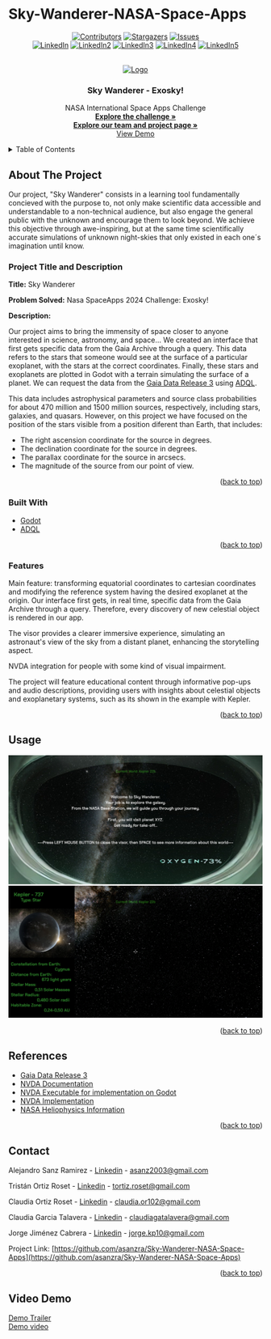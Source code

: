 # Sky-Wanderer-NASA-Space-Apps
<div align="center">
<a name="readme-top"></a>

[![Contributors][contributors-shield]][contributors-url]
[![Stargazers][stars-shield]][stars-url]
[![Issues][issues-shield]][issues-url]
<br />
[![LinkedIn][linkedin-shield]][linkedin-url1]
[![LinkedIn2][linkedin-shield]][linkedin-url2]
[![LinkedIn3][linkedin-shield]][linkedin-url3]
[![LinkedIn4][linkedin-shield]][linkedin-url4]
[![LinkedIn5][linkedin-shield]][linkedin-url5]



<!-- PROJECT LOGO -->
<br />
<div align="center">
  <a href="https://github.com/asanzra/Sky-Wanderer-NASA-Space-Apps">
    <img src="https://www.telemadrid.es/2024/06/04/noticias/madrid/_2676042494_45798373_1300x731.jpg" alt="Logo" width="729" height="411.1875">
  </a>
</div>

<h3 align="center">Sky Wanderer - Exosky!</h3>

  <p align="center">
    NASA International Space Apps Challenge
    <br />
    <a href="https://www.spaceappschallenge.org/nasa-space-apps-2024/challenges/exosky/"><strong>Explore the challenge »</strong></a>
    <br />
    <a href="https://www.spaceappschallenge.org/nasa-space-apps-2024/find-a-team/explorers-of-the-sky/"><strong>Explore our team and project page »</strong></a>
    <br />
    <a href="https://youtu.be/FcCekx3_jvA">View Demo</a> <!-- UPDATE URL OF DEMO!!!!-->
    <!-- ·
    <a href="https://github.com/asanzra/Sky-Wanderer-NASA-Space-Apps/issues">Report Bug/Request Feature</a> -->
  </p>
</div>





<!-- TABLE OF CONTENTS -->
<details>
  <summary>Table of Contents</summary>
  <ol>
    <li>
      <a href="#about-the-project">About The Project</a>
      <ul>
        <li><a href="#project-title-and-description">Project Title and Description</a></li>
        <li><a href="#built-with">Built With</a></li>
        <li><a href="#Features">Features</a></li>
        <li><a href="#Usage">Usage</a></li>
      </ul>
    </li>
    <li>
        <a href="#Installation Instructions">Installation Instructions</a>
    </li>
    <li><a href="#references">References</a></li>
    <li><a href="#contact">Contact</a></li>
  </ol>
</details>

<!-- ABOUT THE PROJECT -->
## About The Project

Our project, "Sky Wanderer" consists in a learning tool fundamentally concieved with the purpose to, not only make scientific data accessible and understandable to a non-technical audience, but also engage the general public with the unknown and encourage them to look beyond. We achieve this objective through awe-inspiring, but at the same time scientifically accurate simulations of unknown night-skies that only existed in each one´s imagination until know. 

### Project Title and Description

<b>Title:</b> Sky Wanderer

<b>Problem Solved:</b>  Nasa SpaceApps 2024 Challenge: Exosky!

<b>Description:</b> 

Our project aims to bring the immensity of space closer to anyone interested in science, astronomy, and space...
We created an interface that first gets specific data from the Gaia Archive through a query. This data refers to the stars that someone would see at the surface of a particular exoplanet, with the stars at the correct coordinates.  Finally, these stars and exoplanets are plotted in Godot with a terrain simulating the surface of a planet. We can request the data from the [Gaia Data Release 3](https://www.cosmos.esa.int/web/gaia/data-release-3) using [ADQL](https://www.ivoa.net/documents/ADQL/20230418/PR-ADQL-2.1-20230418.html#tth_sEc4.6.1). 

This data includes astrophysical parameters and source class probabilities for about 470 million and 1500 million sources, respectively, including stars, galaxies, and quasars. However, on this project we have focused on the position of the stars visible from a position diferent than Earth, that includes:
- The right ascension coordinate for the source in degrees.
- The declination coordinate for the source in degrees.
- The parallax coordinate for the source in arcsecs.
- The magnitude of the source from our point of view. 

<p align="right">(<a href="#readme-top">back to top</a>)</p>

### Built With

* [Godot](https://www.tensorflow.org/)
* [ADQL](https://www.ivoa.net/documents/ADQL/20230418/PR-ADQL-2.1-20230418.html#tth_sEc4.6.1)

<p align="right">(<a href="#readme-top">back to top</a>)</p>

### Features

Main feature: transforming equatorial coordinates to cartesian coordinates and modifying the reference system having the desired exoplanet at the origin. Our interface first gets, in real time, specific data from the Gaia Archive through a query. Therefore, every discovery of new celestial object is rendered in our app. 

The visor provides a clearer immersive experience, simulating an astronaut's view of the sky from a distant planet, enhancing the storytelling aspect. 

NVDA integration for people with some kind of visual impairment. 

The project will feature educational content through informative pop-ups and audio descriptions, providing users with insights about celestial objects and exoplanetary systems, such as its shown in the example with Kepler. 

<p align="right">(<a href="#readme-top">back to top</a>)</p>

## Usage

![Game Screenshot](https://github.com/asanzra/Sky-Wanderer-NASA-Space-Apps/blob/main/screenshot1.jpeg)
![Game Screenshot with info](https://github.com/asanzra/Sky-Wanderer-NASA-Space-Apps/blob/main/Captura_info.png)

<p align="right">(<a href="#readme-top">back to top</a>)</p>

## References

* [Gaia Data Release 3](https://www.cosmos.esa.int/web/gaia/data-release-3)
* [NVDA Documentation](https://scikit-learn.org/)
* [NVDA Executable for implementation on Godot](https://numpy.org/)
* [NVDA Implementation](https://pandas.pydata.org/)
* [NASA Heliophysics Information](https://matplotlib.org/)

<p align="right">(<a href="#readme-top">back to top</a>)</p>

## Contact

Alejandro Sanz Ramirez - [Linkedin](https://www.linkedin.com/in/alejandro-sanz-ramirez-3b631a201/) - asanz2003@gmail.com

Tristán Ortiz Roset - [Linkedin](https://www.linkedin.com/in/tristan-ortiz-roset-ba2762221/) - tortiz.roset@gmail.com

Claudia Ortiz Roset - [Linkedin](https://www.linkedin.com/in/claudia-ortiz-roset) - claudia.or102@gmail.com 

Claudia Garcia Talavera - [Linkedin](https://www.linkedin.com/in/claudia-garc%C3%ADa-talavera-060289215) - claudiagatalavera@gmail.com

Jorge Jiménez Cabrera - [Linkedin](https://www.linkedin.com/in/jorge-jimenez-cabrera/) - jorge.kp10@gmail.com

Project Link: [https://github.com/asanzra/Sky-Wanderer-NASA-Space-Apps](https://github.com/asanzra/Sky-Wanderer-NASA-Space-Apps)

<p align="right">(<a href="#readme-top">back to top</a>)</p>

## Video Demo

[Demo Trailer](https://youtu.be/FcCekx3_jvA)
<br />
[Demo video](https://github.com/user-attachments/assets/49a90214-1aa5-4647-beba-91c0dab4ede1)




<!-- MARKDOWN LINKS & IMAGES -->
<!-- https://www.markdownguide.org/basic-syntax/#reference-style-links -->

[contributors-shield]: https://img.shields.io/github/contributors/asanzra/Sky-Wanderer-NASA-Space-Apps.svg?style=for-the-badge
[contributors-url]: https://github.com/asanzra/Sky-Wanderer-NASA-Space-Apps/graphs/contributors
[stars-shield]: https://img.shields.io/github/stars/asanzra/Sky-Wanderer-NASA-Space-Apps.svg?style=for-the-badge
[stars-url]: https://github.com/asanzra/asanzra/Sky-Wanderer-NASA-Space-Apps/stargazers
[issues-shield]: https://img.shields.io/github/issues/asanzra/Sky-Wanderer-NASA-Space-Apps.svg?style=for-the-badge
[issues-url]: https://github.com/asanzra/Sky-Wanderer-NASA-Space-Apps/issues
[license-shield]: https://img.shields.io/github/license/asanzra/Sky-Wanderer-NASA-Space-Apps.svg?style=for-the-badge
[license-url]: https://github.com/asanzra/Sky-Wanderer-NASA-Space-Apps/blob/master/LICENSE.txt
[linkedin-shield]: https://img.shields.io/badge/-LinkedIn-black.svg?style=for-the-badge&logo=linkedin&colorB=555
[linkedin-url1]: https://www.linkedin.com/in/alejandro-sanz-ramirez-3b631a201/
[linkedin-url2]: https://www.linkedin.com/in/tristan-ortiz-roset-ba2762221/
[linkedin-url3]: https://www.linkedin.com/in/claudia-ortiz-roset
[linkedin-url4]: https://www.linkedin.com/in/claudia-garc%C3%ADa-talavera-060289215
[linkedin-url5]: https://www.linkedin.com/in/jorge-jimenez-cabrera/
